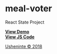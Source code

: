 # meal-voter
React State Project     

**[View Demo]()**     
**[View JS Code]()**     

[Usheninte &copy; 2018](http://about.me/usheninte)
